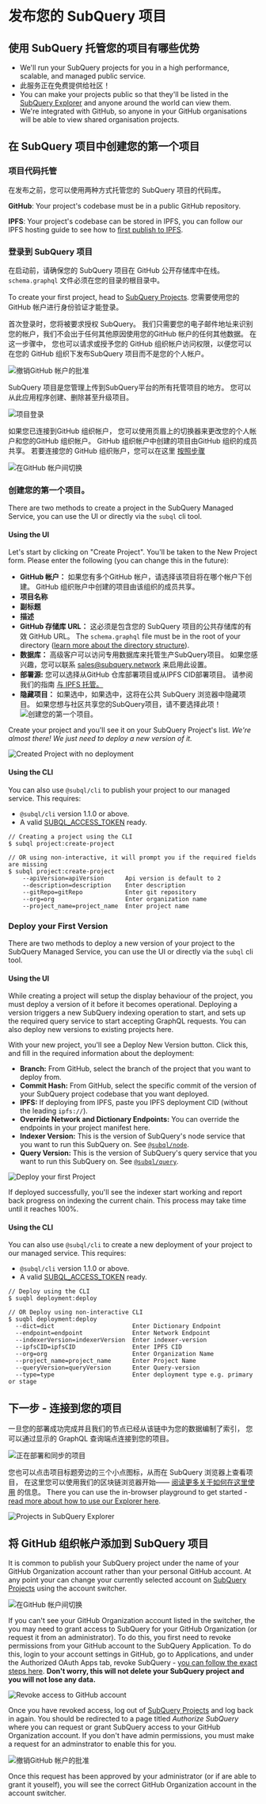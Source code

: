 # 发布您的 SubQuery 项目

## 使用 SubQuery 托管您的项目有哪些优势

- We'll run your SubQuery projects for you in a high performance, scalable, and managed public service.
- 此服务正在免费提供给社区！
- You can make your projects public so that they'll be listed in the [SubQuery Explorer](https://explorer.subquery.network) and anyone around the world can view them.
- We're integrated with GitHub, so anyone in your GitHub organisations will be able to view shared organisation projects.

## 在 SubQuery 项目中创建您的第一个项目

### 项目代码托管

在发布之前，您可以使用两种方式托管您的 SubQuery 项目的代码库。

**GitHub**: Your project's codebase must be in a public GitHub repository.

**IPFS**: Your project's codebase can be stored in IPFS, you can follow our IPFS hosting guide to see how to [first publish to IPFS](ipfs.md).

### 登录到 SubQuery 项目

在启动前，请确保您的 SubQuery 项目在 GitHub 公开存储库中在线。 `schema.graphql` 文件必须在您的目录的根目录中。

To create your first project, head to [SubQuery Projects](https://project.subquery.network). 您需要使用您的 GitHub 帐户进行身份验证才能登录。

首次登录时，您将被要求授权 SubQuery。 我们只需要您的电子邮件地址来识别您的帐户，我们不会出于任何其他原因使用您的GitHub 帐户的任何其他数据。 在这一步骤中， 您也可以请求或授予您的 GitHub 组织帐户访问权限，以便您可以在您的 GitHub 组织下发布SubQuery 项目而不是您的个人帐户。

![撤销GitHub 帐户的批准](/assets/img/project_auth_request.png)

SubQuery 项目是您管理上传到SubQuery平台的所有托管项目的地方。 您可以从此应用程序创建、删除甚至升级项目。

![项目登录](/assets/img/projects-dashboard.png)

如果您已连接到GitHub 组织帐户， 您可以使用页眉上的切换器来更改您的个人帐户和您的GitHub 组织帐户。 GitHub 组织帐户中创建的项目由GitHub 组织的成员共享。 若要连接您的 GitHub 组织账户，您可以在这里 [按照步骤](#add-github-organization-account-to-subquery-projects)

![在GitHub 帐户间切换](/assets/img/projects-account-switcher.png)

### 创建您的第一个项目。

There are two methods to create a project in the SubQuery Managed Service, you can use the UI or directly via the `subql` cli tool.

#### Using the UI

Let's start by clicking on "Create Project". You'll be taken to the New Project form. Please enter the following (you can change this in the future):

- **GitHub 帐户：** 如果您有多个GitHub 帐户，请选择该项目将在哪个帐户下创建。 GitHub 组织账户中创建的项目由该组织的成员共享。
- **项目名称**
- **副标题**
- **描述**
- **GitHub 存储库 URL：** 这必须是包含您的 SubQuery 项目的公共存储库的有效 GitHub URL。 The `schema.graphql` file must be in the root of your directory ([learn more about the directory structure](../build/introduction.md#directory-structure)).
- **数据库：** 高级客户可以访问专用数据库来托管生产SubQuery项目。 如果您感兴趣，您可以联系 [sales@subquery.network](mailto:sales@subquery.network) 来启用此设置。
- **部署源:** 您可以选择从GitHub 仓库部署项目或从IPFS CID部署项目。 请参阅我们的指南 [与 IPFS 托管。](ipfs.md)
- **隐藏项目：** 如果选中，如果选中，这将在公共 SubQuery 浏览器中隐藏项目。 如果您想与社区共享您的SubQuery项目，请不要选择此项！ ![创建您的第一个项目。](/assets/img/projects-create.png)

Create your project and you'll see it on your SubQuery Project's list. _We're almost there! We just need to deploy a new version of it._

![Created Project with no deployment](/assets/img/projects-no-deployment.png)

#### Using the CLI

You can also use `@subql/cli` to publish your project to our managed service. This requires:

- `@subql/cli` version 1.1.0 or above.
- A valid [SUBQL_ACCESS_TOKEN]() ready.

```shell
// Creating a project using the CLI
$ subql project:create-project

// OR using non-interactive, it will prompt you if the required fields are missing
$ subql project:create-project
    --apiVersion=apiVersion      Api version is default to 2
    --description=description    Enter description
    --gitRepo=gitRepo            Enter git repository
    --org=org                    Enter organization name
    --project_name=project_name  Enter project name
```

### Deploy your First Version

There are two methods to deploy a new version of your project to the SubQuery Managed Service, you can use the UI or directly via the `subql` cli tool.

#### Using the UI

While creating a project will setup the display behaviour of the project, you must deploy a version of it before it becomes operational. Deploying a version triggers a new SubQuery indexing operation to start, and sets up the required query service to start accepting GraphQL requests. You can also deploy new versions to existing projects here.

With your new project, you'll see a Deploy New Version button. Click this, and fill in the required information about the deployment:

- **Branch:** From GitHub, select the branch of the project that you want to deploy from.
- **Commit Hash:** From GitHub, select the specific commit of the version of your SubQuery project codebase that you want deployed.
- **IPFS:** If deploying from IPFS, paste you IPFS deployment CID (without the leading `ipfs://`).
- **Override Network and Dictionary Endpoints:** You can override the endpoints in your project manifest here.
- **Indexer Version:** This is the version of SubQuery's node service that you want to run this SubQuery on. See [`@subql/node`](https://www.npmjs.com/package/@subql/node).
- **Query Version:** This is the version of SubQuery's query service that you want to run this SubQuery on. See [`@subql/query`](https://www.npmjs.com/package/@subql/query).

![Deploy your first Project](https://static.subquery.network/media/projects/projects-first-deployment.png)

If deployed successfully, you'll see the indexer start working and report back progress on indexing the current chain. This process may take time until it reaches 100%.

#### Using the CLI

You can also use `@subql/cli` to create a new deployment of your project to our managed service. This requires:

- `@subql/cli` version 1.1.0 or above.
- A valid [SUBQL_ACCESS_TOKEN](../run_publish/ipfs.md#prepare-your-subql-access-token) ready.

```shell
// Deploy using the CLI
$ suqbl deployment:deploy

// OR Deploy using non-interactive CLI
$ suqbl deployment:deploy
  --dict=dict                      Enter Dictionary Endpoint
  --endpoint=endpoint              Enter Network Endpoint
  --indexerVersion=indexerVersion  Enter indexer-version
  --ipfsCID=ipfsCID                Enter IPFS CID
  --org=org                        Enter Organization Name
  --project_name=project_name      Enter Project Name
  --queryVersion=queryVersion      Enter Query-version
  --type=type                      Enter deployment type e.g. primary or stage
```

## 下一步 - 连接到您的项目

一旦您的部署成功完成并且我们的节点已经从该链中为您的数据编制了索引， 您可以通过显示的 GraphQL 查询端点连接到您的项目。

![正在部署和同步的项目](/assets/img/projects-deploy-sync.png)

您也可以点击项目标题旁边的三个小点图标，从而在 SubQuery 浏览器上查看项目， 在这里您可以使用我们的区块链浏览器开始—— [阅读更多关于如何在这里使用](../query/query.md) 的信息。 There you can use the in-browser playground to get started - [read more about how to use our Explorer here](../run_publish/query.md).

![Projects in SubQuery Explorer](/assets/img/projects-explorer.png)

## 将 GitHub 组织帐户添加到 SubQuery 项目

It is common to publish your SubQuery project under the name of your GitHub Organization account rather than your personal GitHub account. At any point your can change your currently selected account on [SubQuery Projects](https://project.subquery.network) using the account switcher.

![在GitHub 帐户间切换](/assets/img/projects-account-switcher.png)

If you can't see your GitHub Organization account listed in the switcher, the you may need to grant access to SubQuery for your GitHub Organization (or request it from an administrator). To do this, you first need to revoke permissions from your GitHub account to the SubQuery Application. To do this, login to your account settings in GitHub, go to Applications, and under the Authorized OAuth Apps tab, revoke SubQuery - [you can follow the exact steps here](https://docs.github.com/en/github/authenticating-to-github/keeping-your-account-and-data-secure/reviewing-your-authorized-applications-oauth). **Don't worry, this will not delete your SubQuery project and you will not lose any data.**

![Revoke access to GitHub account](/assets/img/project_auth_revoke.png)

Once you have revoked access, log out of [SubQuery Projects](https://project.subquery.network) and log back in again. You should be redirected to a page titled _Authorize SubQuery_ where you can request or grant SubQuery access to your GitHub Organization account. If you don't have admin permissions, you must make a request for an adminstrator to enable this for you.

![撤销GitHub 帐户的批准](/assets/img/project_auth_request.png)

Once this request has been approved by your administrator (or if are able to grant it youself), you will see the correct GitHub Organization account in the account switcher.
